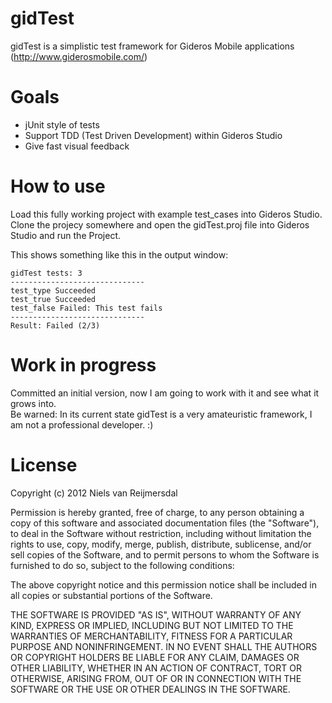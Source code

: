 gidTest
=======
gidTest is a simplistic test framework for Gideros Mobile applications (http://www.giderosmobile.com/)

Goals
======
* jUnit style of tests
* Support TDD (Test Driven Development) within Gideros Studio
* Give fast visual feedback

How to use
=======
Load this fully working project with example test_cases into Gideros Studio.  
Clone the projecy somewhere and open the gidTest.proj file into Gideros Studio and run the Project.

This shows something like this in the output window:

    gidTest tests: 3
    ------------------------------
    test_type Succeeded
    test_true Succeeded
    test_false Failed: This test fails
    ------------------------------
    Result: Failed (2/3)


Work in progress
=======
Committed an initial version, now I am going to work with it and see what it grows into.  
Be warned: In its current state gidTest is a very amateuristic framework, I am not a professional developer. :)

License
=======
Copyright (c) 2012 Niels van Reijmersdal

Permission is hereby granted, free of charge, to any person obtaining
a copy of this software and associated documentation files (the
"Software"), to deal in the Software without restriction, including
without limitation the rights to use, copy, modify, merge, publish,
distribute, sublicense, and/or sell copies of the Software, and to
permit persons to whom the Software is furnished to do so, subject to
the following conditions:

The above copyright notice and this permission notice shall be
included in all copies or substantial portions of the Software.

THE SOFTWARE IS PROVIDED "AS IS", WITHOUT WARRANTY OF ANY KIND,
EXPRESS OR IMPLIED, INCLUDING BUT NOT LIMITED TO THE WARRANTIES OF
MERCHANTABILITY, FITNESS FOR A PARTICULAR PURPOSE AND
NONINFRINGEMENT. IN NO EVENT SHALL THE AUTHORS OR COPYRIGHT HOLDERS BE
LIABLE FOR ANY CLAIM, DAMAGES OR OTHER LIABILITY, WHETHER IN AN ACTION
OF CONTRACT, TORT OR OTHERWISE, ARISING FROM, OUT OF OR IN CONNECTION
WITH THE SOFTWARE OR THE USE OR OTHER DEALINGS IN THE SOFTWARE.